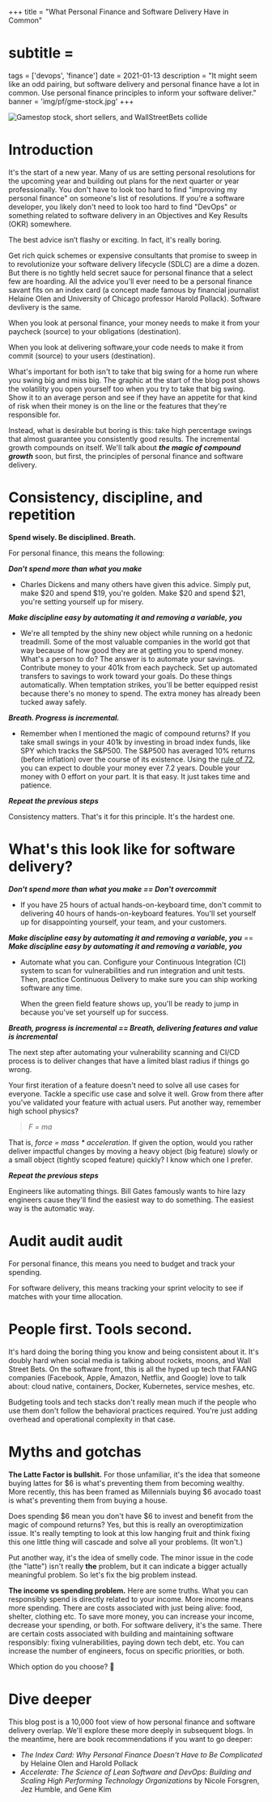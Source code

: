 +++
title = "What Personal Finance and Software Delivery Have in Common"
# subtitle =
tags = ['devops', 'finance']
date = 2021-01-13
description = "It might seem like an odd pairing, but software delivery and personal finance have a lot in common. Use personal finance principles to inform your software deliver."
banner = 'img/pf/gme-stock.jpg'
+++

![Gamestop stock, short sellers, and WallStreetBets collide](img/pf/gme-stock.jpg)

# Introduction

It's the start of a new year. Many of us are setting personal resolutions for the upcoming year and building out plans for the next quarter or year professionally. You don't have to look too hard to find "improving my personal finance" on someone's list of resolutions. If you're a software developer, you likely don't need to look too hard to find "DevOps" or something related to software delivery in an Objectives and Key Results (OKR) somewhere.

The best advice isn’t flashy or exciting. In fact, it's really boring.

Get rich quick schemes or expensive consultants that promise to sweep in to revolutionize your software delivery lifecycle (SDLC) are a dime a dozen. But there is no tightly held secret sauce for personal finance that a select few are hoarding. All the advice you'll ever need to be a personal finance savant fits on an index card (a concept made famous by financial journalist Helaine Olen and University of Chicago professor Harold Pollack). Software devlivery is the same.

When you look at personal finance, your money needs to make it from your paycheck (source) to your obligations (destination).

When you look at delivering software,your code needs to make it from commit (source) to your users (destination).

What's important for both isn't to take that big swing for a home run where you swing big and miss big. The graphic at the start of the blog post shows the volatility you open yourself too when you try to take that big swing. Show it to an average person and see if they have an appetite for that kind of risk when their money is on the line or the features that they're responsible for.

Instead, what is desirable but boring is this: take high percentage swings that almost guarantee you consistently good results. The incremental growth compounds on itself. We'll talk about ___the magic of compound growth___ soon, but first, the principles of personal finance and software delivery.

# Consistency, discipline, and repetition

**Spend wisely. Be disciplined. Breath.**

For personal finance, this means the following:

**_Don't spend more than what you make_**

* Charles Dickens and many others have given this advice. Simply put, make $20 and spend $19, you're golden. Make $20 and spend $21, you're setting yourself up for misery.

**_Make discipline easy by automating it and removing a variable, you_** 

* We're all tempted by the shiny new object while running on a hedonic treadmill. Some of the most valuable companies in the world got that way because of how good they are at getting you to spend money. What's a person to do? The answer is to automate your savings. Contribute money to your 401k from each paycheck. Set up automated transfers to savings to work toward your goals. Do these things automatically. When temptation strikes, you'll be better equipped resist because there's no money to spend. The extra money has already been tucked away safely.

_**Breath. Progress is incremental.**_

* Remember when I mentioned the magic of compound returns? If you take small swings in your 401k by investing in broad index funds, like SPY which tracks the S&P500. The S&P500 has averaged 10% returns (before inflation) over the course of its existence. Using the [rule of 72](https://www.investor.gov/additional-resources/information/youth/teachers-classroom-resources/what-compound-interest), you can expect to double your money ever 7.2 years. Double your money with 0 effort on your part. It is that easy. It just takes time and patience.

*__Repeat the previous steps__* 

Consistency matters. That's it for this principle. It's the hardest one.

# What's this look like for software delivery?

**_Don't spend more than what you make == Don't overcommit_**

* If you have 25 hours of actual hands-on-keyboard time, don't commit to delivering 40 hours of hands-on-keyboard features. You'll set yourself up for disappointing yourself, your team, and your customers.

**_Make discipline easy by automating it and removing a variable, you_** == **_Make discipline easy by automating it and removing a variable, you_**

* Automate what you can. Configure your Continuous Integration (CI) system to scan for vulnerabilities and run integration and unit tests. Then, practice Continuous Delivery to make sure you can ship working software any time.

   When the green field feature shows up, you'll be ready to jump in because you've set yourself up for success.

_**Breath, progress is incremental == Breath, delivering features and value is incremental**_

The next step after automating your vulnerability scanning and CI/CD process is to deliver changes that have a limited blast radius if things go wrong.

Your first iteration of a feature doesn't need to solve all use cases for everyone. Tackle a specific use case and solve it well. Grow from there after you've validated your feature with actual users. Put another way, remember high school physics?

> *F = ma*

That is, _force = mass * acceleration_. If given the option, would you rather deliver impactful changes by moving a heavy object (big feature) slowly or a small object (tightly scoped feature) quickly? I know which one I prefer.

_**Repeat the previous steps**_

Engineers like automating things. Bill Gates famously wants to hire lazy engineers cause they'll find the easiest way to do something. The easiest way is the automatic way.

# Audit audit audit

For personal finance, this means you need to budget and track your spending.

For software delivery, this means tracking your sprint velocity to see if matches with your time allocation.

# People first. Tools second.

It's hard doing the boring thing you know and being consistent about it. It's doubly hard when social media is talking about rockets, moons, and Wall Street Bets. On the software front, this is all the hyped up tech that FAANG companies (Facebook, Apple, Amazon, Netflix, and Google) love to talk about: cloud native, containers, Docker, Kubernetes, service meshes, etc.

Budgeting tools and tech stacks don't really mean much if the people who use them don't follow the behavioral practices required. You're just adding overhead and operational complexity in that case.

# Myths and gotchas

**The Latte Factor is bullshit.** For those unfamiliar, it's the idea that someone buying lattes for $6 is what's preventing them from becoming wealthy. More recently, this has been framed as Millennials buying $6 avocado toast is what's preventing them from buying a house.

Does spending $6 mean you don't have $6 to invest and benefit from the magic of compound returns? Yes, but this is really an overoptimization issue. It's really tempting to look at this low hanging fruit and think fixing this one little thing will cascade and solve all your problems. (It won't.)

Put another way, it's the idea of smelly code. The minor issue in the code (the "latte") isn't really **the** problem, but it can indicate a bigger actually meaningful problem. So let's fix the big problem instead.

**The income vs spending problem.** Here are some truths. What you can responsibly spend is directly related to your income. More income means more spending. There are costs associated with just being alive: food, shelter, clothing etc. To save more money, you can increase your income, decrease your spending, or both. For software delivery, it's the same. There are certain costs associated with building and maintaining software responsibly: fixing vulnerabilities, paying down tech debt, etc. You can increase the number of engineers, focus on specific priorities, or both. 

Which option do you choose? :shrug:

# Dive deeper

This blog post is a 10,000 foot view of how personal finance and software delivery overlap. We'll explore these more deeply in subsequent blogs. In the meantime, here are book recommendations if you want to go deeper:

* _The Index Card: Why Personal Finance Doesn't Have to Be Complicated_ by Helaine Olen and Harold Pollack
* _Accelerate: The Science of Lean Software and DevOps: Building and Scaling High Performing Technology Organizations_ by Nicole Forsgren, Jez Humble, and Gene Kim
